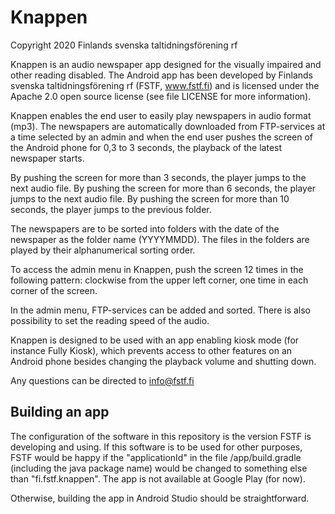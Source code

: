 # Knappen

Copyright 2020 Finlands svenska taltidningsförening rf

Knappen is an audio newspaper app designed for the visually impaired and other reading disabled. The Android app has been developed by Finlands svenska taltidningsförening rf (FSTF, www.fstf.fi) and is licensed under the Apache 2.0 open source license (see file LICENSE for more information).

Knappen enables the end user to easily play newspapers in audio format (mp3). The newspapers are automatically downloaded from FTP-services at a time selected by an admin and when the end user pushes the screen of the Android phone for 0,3 to 3 seconds, the playback of the latest newspaper starts. 

By pushing the screen for more than 3 seconds, the player jumps to the next audio file. By pushing the screen for more than 6 seconds, the player jumps to the next audio file. By pushing the screen for more than 10 seconds, the player jumps to the previous folder. 

The newspapers are to be sorted into folders with the date of the newspaper as the folder name (YYYYMMDD). The files in the folders are played by their alphanumerical sorting order. 

To access the admin menu in Knappen, push the screen 12 times in the following pattern: clockwise from the upper left corner, one time in each corner of the screen. 

In the admin menu, FTP-services can be added and sorted. There is also possibility to set the reading speed of the audio.

Knappen is designed to be used with an app enabling kiosk mode (for instance Fully Kiosk), which prevents access to other features on an Android phone besides changing the playback volume and shutting down. 

Any questions can be directed to info@fstf.fi

## Building an app

The configuration of the software in this repository is the version FSTF is developing and using. If this software is to be used for other purposes, FSTF would be happy if the "applicationId" in the file /app/build.gradle (including the java package name) would be changed to something else than "fi.fstf.knappen". The app is not available at Google Play (for now).

Otherwise, building the app in Android Studio should be straightforward.
